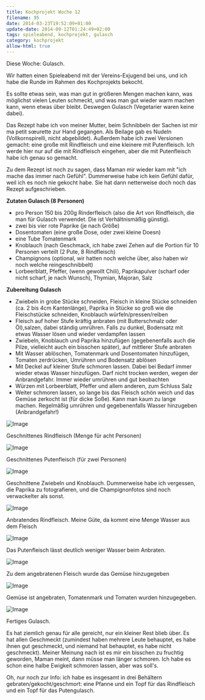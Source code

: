 ```yaml
---
title: Kochprojekt Woche 12
filename: 95
date: 2014-03-23T19:52:09+01:00
update-date: 2014-09-12T01:24:49+02:00
tags: spieleabend, kochprojekt, gulasch
category: kochprojekt
allow-html: true
---
```


<p>Diese Woche: Gulasch.</p>

<p>Wir hatten einen Spieleabend mit der Vereins-Exjugend bei uns, und ich habe die Runde im Rahmen des Kochprojekts bekocht.</p>

<p>Es sollte etwas sein, was man gut in größeren Mengen machen kann, was möglichst vielen Leuten schmeckt, und was man gut wieder warm machen kann, wenn etwas über bleibt. Deswegen Gulasch (Vegetarier waren keine dabei).</p>

<p>Das Rezept habe ich von meiner Mutter, beim Schnibbeln der Sachen ist mir ma petit sœurette zur Hand gegangen. Als Beilage gab es Nudeln (Vollkornspirelli, nicht abgebildet). Außerdem habe ich zwei Versionen gemacht: eine große mit Rindfleisch und eine kleinere mit Putenfleisch. Ich werde hier nur auf die mit Rindfleisch eingehen, aber die mit Putenfleisch habe ich genau so gemacht.</p>

<p>Zu dem Rezept ist noch zu sagen, dass Maman mir wieder kam mit "ich mache das immer nach Gefühl". Dummerweise habe ich kein Gefühl dafür, weil ich es noch nie gekocht habe. Sie hat dann netterweise doch noch das Rezept aufgeschrieben.</p>

<p><strong>Zutaten Gulasch (8 Personen)</strong></p>

<ul>
<li>pro Person 150 bis 200g Rinderfleisch (also die Art von Rindfleisch, die man für Gulasch verwendet. Die ist Verhältnismäßig günstig).</li>

<li>zwei bis vier rote Paprike (je nach Größe)</li>

<li>Dosentomaten (eine große Dose, oder zwei kleine Doesn)</li>

<li>eine Tube Tomatenmark</li>

<li>Knoblauch (nach Geschmack, ich habe zwei Zehen auf die Portion für 10 Personen verteilt (2 Pute, 8 Rindfleisch)</li>

<li>Champignons (optional, wir hatten noch welche über, also haben wir noch welche reingeschnibbelt)</li>

<li>Lorbeerblatt, Pfeffer, (wenn gewollt Chili), Paprikapulver (scharf oder nicht scharf, je nach Wunsch), Thymian, Majoran, Salz</li>
</ul>

<p><strong>Zubereitung Gulasch</strong></p>

<ul>
<li>Zwiebeln in grobe Stücke schneiden, Fleisch in kleine Stücke schneiden (ca. 2 bis 4cm Kantenlänge), Paprika in Stücke so groß wie die Fleischstücke schneiden, Knoblauch würfeln/pressen/reiben</li>

<li>Fleisch auf hoher Stufe kräftig anbraten (mit Butterschmalz oder Öl),salzen,  dabei ständig umrühren. Falls zu dunkel, Bodensatz mit etwas Wasser lösen und wieder verdampfen lassen</li>

<li>Zwiebeln, Knoblauch und Paprika hinzufügen (gegebenenfalls auch die Pilze, vielleicht auch ein bisschen später), auf mittlerer Stufe anbraten</li>

<li>Mit Wasser ablöschen, Tomatenmark und Dosentomaten hinzufügen, Tomaten zerdrücken, Umrühren und Bodensatz ablösen</li>

<li>Mit Deckel auf kleiner Stufe schmoren lassen. Dabei bei Bedarf immer wieder etwas Wasser hinzufügen. Darf nicht trocken werden, wegen der Anbrandgefahr. Immer wieder umrühren und gut beobachten</li>

<li>Würzen mit Lorbeerblatt, Pfeffer und allem anderen, zum Schluss Salz</li>

<li>Weiter schmoren lassen, so lange bis das Fleisch schön weich und das Gemüse zerkocht ist (für dicke Soße). Kann man kaum zu lange machen. Regelmäßig umrühren und gegebenenfalls Wasser hinzugeben (Anbrandgefahr!)</li>
</ul>

<p><img src="https://www.strangerthanusual.de/hosted_files/115/download" alt="Image"></p>

<p>Geschnittenes Rindfleisch (Menge für acht Personen)</p>

<p><img src="https://www.strangerthanusual.de/hosted_files/116/download" alt="Image"></p>

<p>Geschnittenes Putenfleisch (für zwei Personen)</p>

<p><img src="https://www.strangerthanusual.de/hosted_files/117/download" alt="Image"></p>

<p>Geschnittene Zwiebeln und Knoblauch. Dummerweise habe ich vergessen, die Paprika zu fotografieren, und die Champignonfotos sind noch verwackelter als sonst.</p>

<p><img src="https://www.strangerthanusual.de/hosted_files/118/download" alt="Image"></p>

<p>Anbratendes Rindfleisch. Meine Güte, da kommt eine Menge Wasser aus dem Fleisch</p>

<p><img src="https://www.strangerthanusual.de/hosted_files/119/download" alt="Image"></p>

<p>Das Putenfleisch lässt deutlich weniger Wasser beim Anbraten.</p>

<p><img src="https://www.strangerthanusual.de/hosted_files/120/download" alt="Image"></p>

<p>Zu dem angebratenen Fleisch wurde das Gemüse hinzugegeben</p>

<p><img src="https://www.strangerthanusual.de/hosted_files/121/download" alt="Image"></p>

<p>Gemüse ist angebraten, Tomatenmark und Tomaten wurden hinzugegeben.</p>

<p><img src="https://www.strangerthanusual.de/hosted_files/122/download" alt="Image"></p>

<p>Fertiges Gulasch.</p>

<p>Es hat ziemlich genau für alle gereicht, nur ein kleiner Rest blieb über. Es hat allen Geschmeckt (zumindest haben mehrere Leute behauptet, es habe ihnen gut geschmeckt, und niemand hat behauptet, es habe nicht geschmeckt). Meiner Meinung nach ist es mir ein bisschen zu fruchtig geworden, Maman meint, dann müsse man länger schmoren. Ich habe es schon eine halbe Ewigkeit schmoren lassen, aber was soll's.</p>

<p>Oh, nur noch zur Info: ich habe es insgesamt in drei Behältern gebraten/gekocht/geschmort: eine Pfanne und ein Topf für das Rindfleisch und ein Topf für das Putengulasch.</p>


